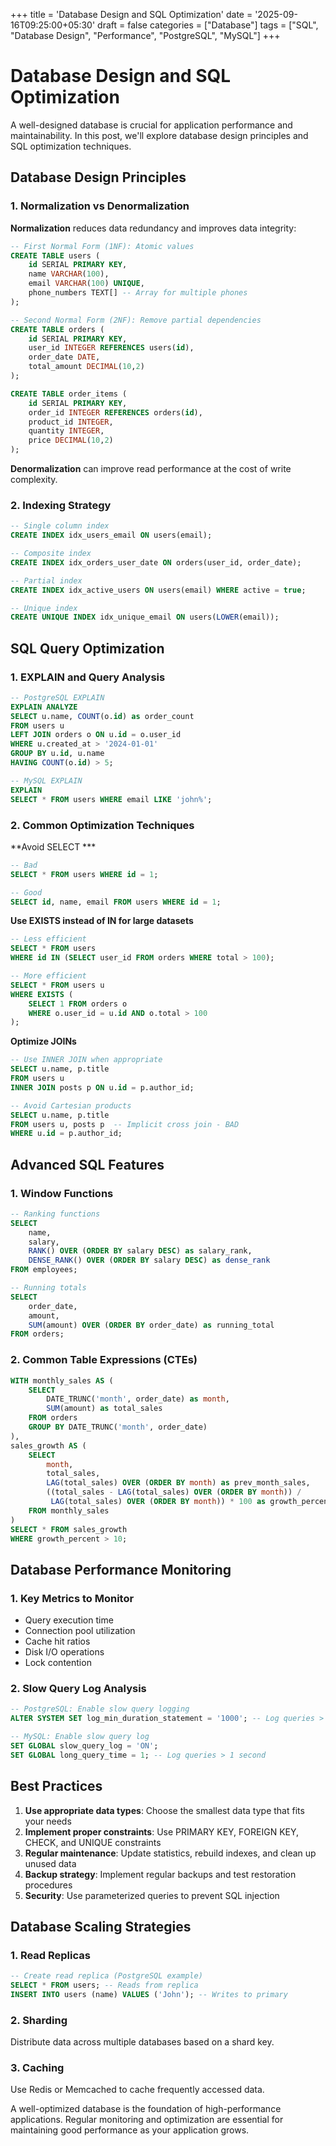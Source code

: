 +++
title = 'Database Design and SQL Optimization'
date = '2025-09-16T09:25:00+05:30'
draft = false
categories = ["Database"]
tags = ["SQL", "Database Design", "Performance", "PostgreSQL", "MySQL"]
+++

# Database Design and SQL Optimization

A well-designed database is crucial for application performance and maintainability. In this post, we'll explore database design principles and SQL optimization techniques.

## Database Design Principles

### 1. Normalization vs Denormalization

**Normalization** reduces data redundancy and improves data integrity:

```sql
-- First Normal Form (1NF): Atomic values
CREATE TABLE users (
    id SERIAL PRIMARY KEY,
    name VARCHAR(100),
    email VARCHAR(100) UNIQUE,
    phone_numbers TEXT[] -- Array for multiple phones
);

-- Second Normal Form (2NF): Remove partial dependencies
CREATE TABLE orders (
    id SERIAL PRIMARY KEY,
    user_id INTEGER REFERENCES users(id),
    order_date DATE,
    total_amount DECIMAL(10,2)
);

CREATE TABLE order_items (
    id SERIAL PRIMARY KEY,
    order_id INTEGER REFERENCES orders(id),
    product_id INTEGER,
    quantity INTEGER,
    price DECIMAL(10,2)
);
```

**Denormalization** can improve read performance at the cost of write complexity.

### 2. Indexing Strategy

```sql
-- Single column index
CREATE INDEX idx_users_email ON users(email);

-- Composite index
CREATE INDEX idx_orders_user_date ON orders(user_id, order_date);

-- Partial index
CREATE INDEX idx_active_users ON users(email) WHERE active = true;

-- Unique index
CREATE UNIQUE INDEX idx_unique_email ON users(LOWER(email));
```

## SQL Query Optimization

### 1. EXPLAIN and Query Analysis

```sql
-- PostgreSQL EXPLAIN
EXPLAIN ANALYZE
SELECT u.name, COUNT(o.id) as order_count
FROM users u
LEFT JOIN orders o ON u.id = o.user_id
WHERE u.created_at > '2024-01-01'
GROUP BY u.id, u.name
HAVING COUNT(o.id) > 5;

-- MySQL EXPLAIN
EXPLAIN
SELECT * FROM users WHERE email LIKE 'john%';
```

### 2. Common Optimization Techniques

**Avoid SELECT ***
```sql
-- Bad
SELECT * FROM users WHERE id = 1;

-- Good
SELECT id, name, email FROM users WHERE id = 1;
```

**Use EXISTS instead of IN for large datasets**
```sql
-- Less efficient
SELECT * FROM users
WHERE id IN (SELECT user_id FROM orders WHERE total > 100);

-- More efficient
SELECT * FROM users u
WHERE EXISTS (
    SELECT 1 FROM orders o
    WHERE o.user_id = u.id AND o.total > 100
);
```

**Optimize JOINs**
```sql
-- Use INNER JOIN when appropriate
SELECT u.name, p.title
FROM users u
INNER JOIN posts p ON u.id = p.author_id;

-- Avoid Cartesian products
SELECT u.name, p.title
FROM users u, posts p  -- Implicit cross join - BAD
WHERE u.id = p.author_id;
```

## Advanced SQL Features

### 1. Window Functions

```sql
-- Ranking functions
SELECT
    name,
    salary,
    RANK() OVER (ORDER BY salary DESC) as salary_rank,
    DENSE_RANK() OVER (ORDER BY salary DESC) as dense_rank
FROM employees;

-- Running totals
SELECT
    order_date,
    amount,
    SUM(amount) OVER (ORDER BY order_date) as running_total
FROM orders;
```

### 2. Common Table Expressions (CTEs)

```sql
WITH monthly_sales AS (
    SELECT
        DATE_TRUNC('month', order_date) as month,
        SUM(amount) as total_sales
    FROM orders
    GROUP BY DATE_TRUNC('month', order_date)
),
sales_growth AS (
    SELECT
        month,
        total_sales,
        LAG(total_sales) OVER (ORDER BY month) as prev_month_sales,
        ((total_sales - LAG(total_sales) OVER (ORDER BY month)) /
         LAG(total_sales) OVER (ORDER BY month)) * 100 as growth_percent
    FROM monthly_sales
)
SELECT * FROM sales_growth
WHERE growth_percent > 10;
```

## Database Performance Monitoring

### 1. Key Metrics to Monitor

- Query execution time
- Connection pool utilization
- Cache hit ratios
- Disk I/O operations
- Lock contention

### 2. Slow Query Log Analysis

```sql
-- PostgreSQL: Enable slow query logging
ALTER SYSTEM SET log_min_duration_statement = '1000'; -- Log queries > 1 second

-- MySQL: Enable slow query log
SET GLOBAL slow_query_log = 'ON';
SET GLOBAL long_query_time = 1; -- Log queries > 1 second
```

## Best Practices

1. **Use appropriate data types**: Choose the smallest data type that fits your needs
2. **Implement proper constraints**: Use PRIMARY KEY, FOREIGN KEY, CHECK, and UNIQUE constraints
3. **Regular maintenance**: Update statistics, rebuild indexes, and clean up unused data
4. **Backup strategy**: Implement regular backups and test restoration procedures
5. **Security**: Use parameterized queries to prevent SQL injection

## Database Scaling Strategies

### 1. Read Replicas
```sql
-- Create read replica (PostgreSQL example)
SELECT * FROM users; -- Reads from replica
INSERT INTO users (name) VALUES ('John'); -- Writes to primary
```

### 2. Sharding
Distribute data across multiple databases based on a shard key.

### 3. Caching
Use Redis or Memcached to cache frequently accessed data.

A well-optimized database is the foundation of high-performance applications. Regular monitoring and optimization are essential for maintaining good performance as your application grows.